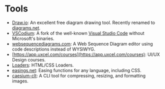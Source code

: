 # Tools

- [Draw.io](https://app.diagrams.net/): An excellent free diagram drawing tool. Recently renamed to [diagrams.net](https://diagrams.net).
- [VSCodium](https://vscodium.com/): A fork of the well-known [Visual Studio Code](https://code.visualstudio.com/) without Microsoft's binaries.
- [websequencediagrams.com](https://www.websequencediagrams.com/): A Web Sequence Diagram editor using code descriptions instead of WYSIWYG.
- [https://app.uxcel.com/courses](https://app.uxcel.com/courses): UI/UX Design courses.
- [Loaders](https://cssloaders.github.io/): HTML/CSS Loaders.
- [easings.net](https://easings.net/): Easing functions for any language, including CSS.
- [caesium-clt](https://github.com/Lymphatus/caesium-clt): A CLI tool for compressing, resizing, and formatting images.
